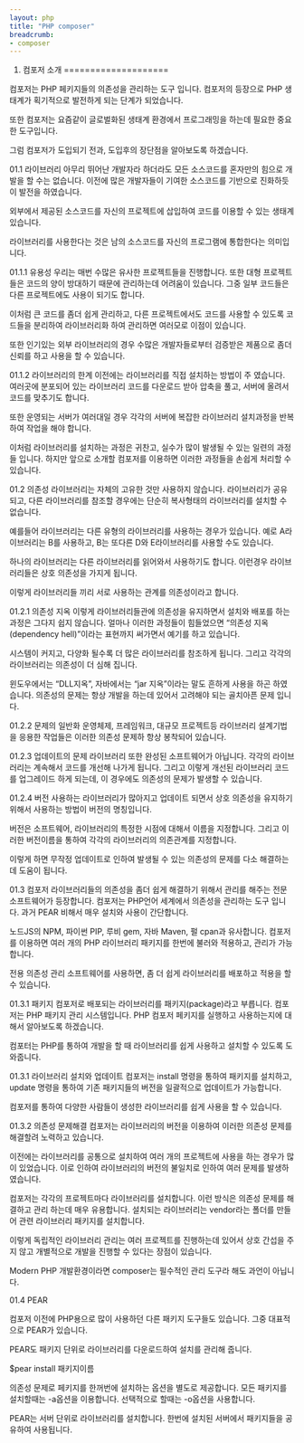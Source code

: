 ```yaml
---
layout: php
title: "PHP composer"
breadcrumb:
- composer
---
```


01. 컴포저 소개
====================

컴포저는 PHP 페키지들의 의존성을 관리하는 도구 입니다. 컴포저의 등장으로 PHP 생태계가 획기적으로 발전하게 되는 단계가 되었습니다.

또한 컴포저는 요즘같이 글로벌화된 생태계 환경에서 프로그래밍을 하는데 필요한 중요한 도구입니다.

그럼 컴포저가 도입되기 전과, 도입후의 장단점을 알아보도록 하겠습니다.


01.1 라이브러리
아무리 뛰어난 개발자라 하더라도 모든 소스코드를 혼자만의 힘으로 개발을 할 수는 없습니다. 이전에 많은 개발자들이 기여한 소스코드를 기반으로 진화하듯이 발전을 하였습니다.

외부에서 제공된 소스코드를 자신의 프로젝트에 삽입하여 코드를 이용할 수 있는 생태계 있습니다.

라이브러리를 사용한다는 것은 남의 소스코드를 자신의 프로그램에 통합한다는 의미입니다.

01.1.1 유용성
우리는 매번 수많은 유사한 프로젝트들을 진행합니다. 또한 대형 프로젝트들은 코드의 양이 방대하기 때문에 관리하는데 어려움이 있습니다. 그중 일부 코드들은 다른 프로젝트에도 사용이 되기도 합니다.

이처럼 큰 코드를 좀더 쉽게 관리하고, 다른 프로젝트에서도 코드를 사용할 수 있도록 코드들을 분리하여 라이브러리화 하여 관리하면 여러모로 이점이 있습니다.

또한 인기있는 외부 라이브러리의 경우 수많은 개발자들로부터 검증받은 제품으로 좀더 신뢰를 하고 사용을 할 수 있습니다.

01.1.2 라이브러리의 한계
이전에는 라이브러리를 직접 설치하는 방법이 주 였습니다. 여러곳에 분포되어 있는 라이브러리 코드를 다운로드 받아 압축을 풀고, 서버에 올려서 코드를 맞추기도 합니다.

또한 운영되는 서버가 여러대일 경우 각각의 서버에 복잡한 라이브러리 설치과정을 반복하여 작업을 해야 합니다.

이처럼 라이브러리를 설치하는 과정은 귀찬고, 실수가 많이 발생될 수 있는 일련의 과정들 입니다. 하지만 앞으로 소개할 컴포저를 이용하면 이러한 과정들을 손쉽게 처리할 수 있습니다.


01.2 의존성
라이브러리는 자체의 고유한 것만 사용하지 않습니다. 라이브러리가 공유되고, 다른 라이브러리를 참조할 경우에는 단순히 복사형태의 라이브러리를 설치할 수 없습니다.

예를들어 라이브러리는 다른 유형의 라이브러리를 사용하는 경우가 있습니다. 예로 A라이브러리는 B를 사용하고, B는 또다른 D와 E라이브러리를 사용할 수도 있습니다.

하나의 라이브러리는 다른 라이브러리를 읽어와서 사용하기도 합니다. 이런경우 라이브러리들은 상호 의존성을 가지게 됩니다.

이렇게 라이브러리들 끼리 서로 사용하는 관계를 의존성이라고 합니다.

01.2.1 의존성 지옥 
이렇게 라이브러리들관에 의존성을 유지하면서 설치와 배포를 하는 과정은 그다지 쉽지 않습니다. 얼마나 이러한 과정들이 힘들었으면 “의존성 지옥(dependency hell)”이라는 표현까지 써가면서 예기를 하고 있습니다.

시스템이 커지고, 다양화 될수록 더 많은 라이브러리를 참조하게 됩니다. 그리고 각각의 라이브러리는 의존성이 더 심해 집니다.

윈도우에서는 “DLL지옥”, 자바에서는 “jar 지옥”이라는 말도 흔하게 사용을 하곤 하였습니다. 의존성의 문제는 항상 개발을 하는데 있어서 고려해야 되는 골치아픈 문제 입니다.

01.2.2 문제의 일반화
운영체제, 프레임워크, 대규모 프로젝트등 라이브러리 설계기법을 응용한 작업들은 이러한 의존성 문제하 항상 봉착되어 있습니다.

01.2.3 업데이트의 문제
라이브러리 또한 완성된 소프트웨어가 아닙니다. 각각의 라이브러리는 계속해서 코드를 개선해 나가게 됩니다. 그리고 이렇게 개선된 라이브러리 코드를 업그레이드 하게 되는데, 이 경우에도 의존성의 문제가 발생할 수 있습니다.

01.2.4 버전
사용하는 라이브러리가 많아지고 업데이트 되면서 상호 의존성을 유지하기 위해서 사용하는 방법이 버전의 명칭입니다. 

버전은 소프트웨어, 라이브러리의 특정한 시점에 대해서 이름을 지정합니다. 그리고 이러한 버전이름을 통하여 각각의 라이브러리의 의존관계를 지정합니다.

이렇게 하면 무작정 업데이트로 인하여 발생될 수 있는 의존성의 문제를 다소 해결하는데 도움이 됩니다.


01.3 컴포저
라이브러리들의 의존성을 좀더 쉽게 해결하기 위해서 관리를 해주는 전문 소프트웨어가 등장합니다. 컴포저는 PHP언어 세계에서 의존성을 관리하는 도구 입니다.
과거 PEAR 비해서 매우 설치와 사용이 간단합니다.

노드JS의 NPM, 파이썬 PIP, 루비 gem, 자바 Maven, 펄 cpan과 유사합니다. 컴포저를 이용하면 여러 개의 PHP 라이브러리 패키지를 한번에 불러와 적용하고, 관리가 가능합니다.

전용 의존성 관리 소프트웨어를 사용하면, 좀 더 쉽게 라이브러리를 배포하고 적용을 할 수 있습니다.

01.3.1 패키지
컴포저로 배포되는 라이브러리를 패키지(package)라고 부릅니다. 컴포저는 PHP 패키지 관리 시스템입니다. PHP 컴포저 페키지를 실행하고 사용하는지에 대해서 알아보도록 하겠습니다.

컴포터는 PHP를 통하여 개발을 할 때 라이브러리를 쉽게 사용하고 설치할 수 있도록 도와줍니다.

01.3.1 라이브러리 설치와 업데이트
컴포저는 install 명령을 통하여 패키지를 설치하고, update 명령을 통하여 기존 패키지들의 버전을 일괄적으로 업데이트가 가능합니다.

컴포저를 통하여 다양한 사람들이 생성한 라이브러리를 쉽게 사용을 할 수 있습니다.


01.3.2 의존성 문제해결
컴포저는 라이브러리의 버전을 이용하여 이러한 의존성 문제를 해결할려 노력하고 있습니다.

이전에는 라이브러리를 공통으로 설치하여 여러 개의 프로젝트에 사용을 하는 경우가 많이 있었습니다. 이로 인하여 라이브러리의 버전의 불일치로 인하여 여러 문제를 발생하였습니다.

컴포저는 각각의 프로젝트마다 라이브러리를 설치합니다. 이런 방식은 의존성 문제를 해결하고 관리 하는데 매우 유용합니다. 설치되는 라이브러리는 vendor라는 폴더를 만들어 관련 라이브러리 패키지를 설치합니다.

이렇게 독립적인 라이브러리 관리는 여러 프로젝트를 진행하는데 있어서 상호 간섭을 주지 않고 개별적으로 개발을 진행할 수 있다는 장점이 있습니다.

Modern PHP 개발환경이라면 composer는 필수적인 관리 도구라 해도 과언이 아닙니다.

01.4 PEAR

컴포저 이전에 PHP용으로 많이 사용하던 다른 패키지 도구들도 있습니다. 그중 대표적으로 PEAR가 있습니다.

PEAR도 패키지 단위로 라이브러리를 다운로드하여 설치를 관리해 줍니다.

$pear install 패키지이름

의존성 문제로 페키지를 한꺼번에 설치하는 옵션을 별도로 제공합니다. 모든 패키지를 설치할때는 -a옵션을 이용합니다. 선택적으로 할때는 -o옵션을 사용합니다.

PEAR는 서버 단위로 라이브러리를 설치합니다. 한번에 설치된 서버에서 패키지들을 공유하여 사용됩니다.
